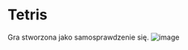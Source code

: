 # Tetris
Gra stworzona jako samosprawdzenie się.
![image](https://user-images.githubusercontent.com/81117560/193031052-97108182-da08-477d-b65a-403d1924d1a9.png)
